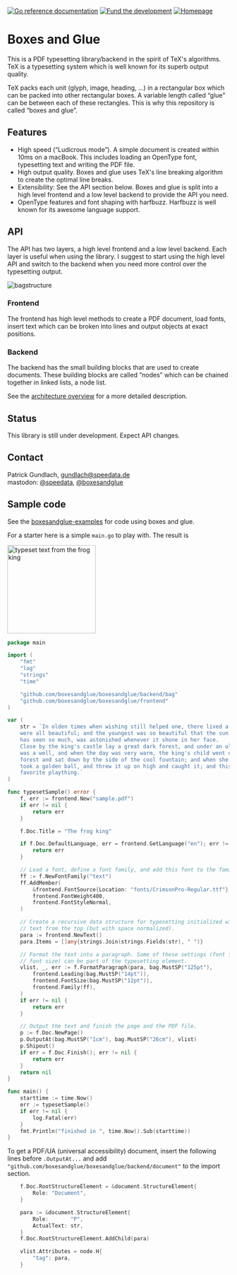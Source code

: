 [![Go reference documentation](https://img.shields.io/badge/doc-go%20reference-73FA79)](https://pkg.go.dev/github.com/boxesandglue/boxesandglue)&nbsp;[![Fund the development](https://img.shields.io/badge/Sponsor-Fund%20development-yellow)](https://github.com/sponsors/speedata)&nbsp;[![Homepage](https://img.shields.io/badge/homepage-boxesandglue.dev-blue)](https://boxesandglue.dev)


# Boxes and Glue

This is a PDF typesetting library/backend in the spirit of TeX's algorithms. TeX is a typesetting system which is well known for its superb output quality.

TeX packs each unit (glyph, image, heading, ...) in a rectangular box which can be packed into other rectangular boxes.
A variable length called “glue” can be between each of these rectangles.
This is why this repository is called “boxes and glue”.

## Features

* High speed (“Ludicrous mode”). A simple document is created within 10ms on a macBook. This includes loading an OpenType font, typesetting text and writing the PDF file.
* High output quality. Boxes and glue uses TeX's line breaking algorithm to create the optimal line breaks.
* Extensibility: See the API section below. Boxes and glue is split into a high level frontend and a low level backend to provide the API you need.
* OpenType features and font shaping with harfbuzz. Harfbuzz is well known for its awesome language support.

## API

The API has two layers, a high level frontend and a low level backend. Each layer is useful when using the library. I suggest to start using the high level API and switch to the backend when you need more control over the typesetting output.


![bagstructure](https://user-images.githubusercontent.com/209434/150811091-1432ac91-ef3d-44be-9953-7556ce254874.png)

### Frontend

The frontend has high level methods to create a PDF document, load fonts, insert text which can be broken into lines and output objects at exact positions.

### Backend

The backend has the small building blocks that are used to create documents. These building blocks are called “nodes” which can be chained together in linked lists, a node list.

See the [architecture overview](https://github.com/boxesandglue/boxesandglue/discussions/2) for a more detailed description.

## Status

This library is still under development. Expect API changes.

## Contact

Patrick Gundlach, <gundlach@speedata.de><br>
mastodon: [@speedata](https://typo.social/@speedata), [@boxesandglue](https://typo.social/@boxesandglue)

## Sample code

See the [boxesandglue-examples](https://github.com/boxesandglue/boxesandglue-examples) for code using boxes and glue.

For a starter here is a simple `main.go` to play with. The result is

<img src="https://i.imgur.com/cwGQTzQ.png" alt="typeset text from the frog king" width="200"/>



```go
package main

import (
	"fmt"
	"log"
	"strings"
	"time"

	"github.com/boxesandglue/boxesandglue/backend/bag"
	"github.com/boxesandglue/boxesandglue/frontend"
)

var (
	str = `In olden times when wishing still helped one, there lived a king whose daughters
	were all beautiful; and the youngest was so beautiful that the sun itself, which
	has seen so much, was astonished whenever it shone in her face.
	Close by the king's castle lay a great dark forest, and under an old lime-tree in the forest
	was a well, and when the day was very warm, the king's child went out into the
	forest and sat down by the side of the cool fountain; and when she was bored she
	took a golden ball, and threw it up on high and caught it; and this ball was her
	favorite plaything.`
)

func typesetSample() error {
	f, err := frontend.New("sample.pdf")
	if err != nil {
		return err
	}

	f.Doc.Title = "The frog king"

	if f.Doc.DefaultLanguage, err = frontend.GetLanguage("en"); err != nil {
		return err
	}

	// Load a font, define a font family, and add this font to the family.
	ff := f.NewFontFamily("text")
	ff.AddMember(
		&frontend.FontSource{Location: "fonts/CrimsonPro-Regular.ttf"},
		frontend.FontWeight400,
		frontend.FontStyleNormal,
	)

	// Create a recursive data structure for typesetting initialized with the
	// text from the top (but with space normalized).
	para := frontend.NewText()
	para.Items = []any{strings.Join(strings.Fields(str), " ")}

	// Format the text into a paragraph. Some of these settings (font family and
	// font size) can be part of the typesetting element.
	vlist, _, err := f.FormatParagraph(para, bag.MustSP("125pt"),
		frontend.Leading(bag.MustSP("14pt")),
		frontend.FontSize(bag.MustSP("12pt")),
		frontend.Family(ff),
	)
	if err != nil {
		return err
	}

	// Output the text and finish the page and the PDF file.
	p := f.Doc.NewPage()
	p.OutputAt(bag.MustSP("1cm"), bag.MustSP("26cm"), vlist)
	p.Shipout()
	if err = f.Doc.Finish(); err != nil {
		return err
	}
	return nil
}

func main() {
	starttime := time.Now()
	err := typesetSample()
	if err != nil {
		log.Fatal(err)
	}
	fmt.Println("finished in ", time.Now().Sub(starttime))
}
```


To get a PDF/UA (universal accessibility) document, insert the following lines before `.OutputAt...` and add `"github.com/boxesandglue/boxesandglue/backend/document"` to the import section.

```go
	f.Doc.RootStructureElement = &document.StructureElement{
		Role: "Document",
	}

	para := &document.StructureElement{
		Role:       "P",
		ActualText: str,
	}
	f.Doc.RootStructureElement.AddChild(para)

	vlist.Attributes = node.H{
		"tag": para,
	}
```


